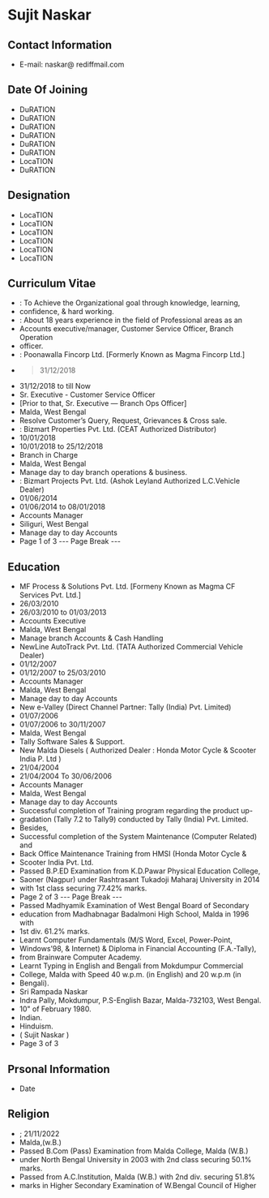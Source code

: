 # Sujit Naskar

## Contact Information

* E-mail: naskar@ rediffmail.com


## Date Of Joining

* DuRATION
* DuRATION
* DuRATION
* DuRATION
* DuRATION
* DuRATION
* LocaTION
* DuRATION


## Designation

* LocaTION
* LocaTION
* LocaTION
* LocaTION
* LocaTION
* LocaTION


## Curriculum Vitae

* : To Achieve the Organizational goal through knowledge, learning,
* confidence, & hard working.
* : About 18 years experience in the field of Professional areas as an
* Accounts executive/manager, Customer Service Officer, Branch Operation
* officer.
* : Poonawalla Fincorp Ltd. [Formerly Known as Magma Fincorp Ltd.]
* > 31/12/2018
* 31/12/2018 to till Now
* Sr. Executive - Customer Service Officer
* [Prior to that, Sr. Executive — Branch Ops Officer]
* Malda, West Bengal
* Resolve Customer’s Query, Request, Grievances & Cross sale.
* : Bizmart Properties Pvt. Ltd. (CEAT Authorized Distributor)
* 10/01/2018
* 10/01/2018 to 25/12/2018
* Branch in Charge
* Malda, West Bengal
* Manage day to day branch operations & business.
* : Bizmart Projects Pvt. Ltd. (Ashok Leyland Authorized L.C.Vehicle Dealer)
* 01/06/2014
* 01/06/2014 to 08/01/2018
* Accounts Manager
* Siliguri, West Bengal
* Manage day to day Accounts
* Page 1 of 3
--- Page Break ---


## Education

* MF Process & Solutions Pvt. Ltd. [Formeny Known as Magma CF Services Pvt. Ltd.]
* 26/03/2010
* 26/03/2010 to 01/03/2013
* Accounts Executive
* Malda, West Bengal
* Manage branch Accounts & Cash Handling
* NewLine AutoTrack Pvt. Ltd. (TATA Authorized Commercial Vehicle Dealer)
* 01/12/2007
* 01/12/2007 to 25/03/2010
* Accounts Manager
* Malda, West Bengal
* Manage day to day Accounts
* New e-Valley (Direct Channel Partner: Tally (India) Pvt. Limited)
* 01/07/2006
* 01/07/2006 to 30/11/2007
* Malda, West Bengal
* Tally Software Sales & Support.
* New Malda Diesels ( Authorized Dealer : Honda Motor Cycle & Scooter India P. Ltd )
* 21/04/2004
* 21/04/2004 To 30/06/2006
* Accounts Manager
* Malda, West Bengal
* Manage day to day Accounts
* Successful completion of Training program regarding the product up-
* gradation (Tally 7.2 to Tally9) conducted by Tally (India) Pvt. Limited.
* Besides,
* Successful completion of the System Maintenance (Computer Related) and
* Back Office Maintenance Training from HMSI (Honda Motor Cycle &
* Scooter India Pvt. Ltd.
* Passed B.P.ED Examination from K.D.Pawar Physical Education College,
* Saoner (Nagpur) under Rashtrasant Tukadoji Maharaj University in 2014
* with 1st class securing 77.42% marks.
* Page 2 of 3
--- Page Break ---
* Passed Madhyamik Examination of West Bengal Board of Secondary
* education from Madhabnagar Badalmoni High School, Malda in 1996 with
* 1st div. 61.2% marks.
* Learnt Computer Fundamentals (M/S Word, Excel, Power-Point,
* Windows’98, & Internet) & Diploma in Financial Accounting (F.A.-Tally),
* from Brainware Computer Academy.
* Learnt Typing in English and Bengali from Mokdumpur Commercial
* College, Malda with Speed 40 w.p.m. (in English) and 20 w.p.m (in
* Bengali).
* Sri Rampada Naskar
* Indra Pally, Mokdumpur, P.S-English Bazar, Malda-732103, West Bengal.
* 10" of February 1980.
* Indian.
* Hinduism.
* ( Sujit Naskar )
* Page 3 of 3


## Prsonal Information

* Date


## Religion

* ; 21/11/2022
* Malda,(w.B.)
* Passed B.Com (Pass) Examination from Malda College, Malda (W.B.)
* under North Bengal University in 2003 with 2nd class securing 50.1% marks.
* Passed from A.C.Institution, Malda (W.B.) with 2nd div. securing 51.8%
* marks in Higher Secondary Examination of W.Bengal Council of Higher

